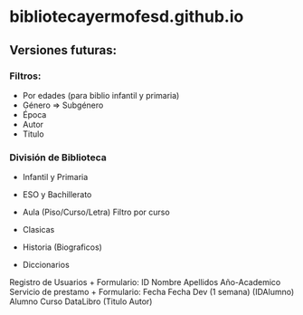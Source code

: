 # bibliotecayermofesd.github.io

## Versiones futuras:

### Filtros: 
- Por edades (para biblio infantil y primaria)
- Género => Subgénero
- Época
- Autor
- Titulo

### División de Biblioteca

- Infantil y Primaria
- ESO y Bachillerato
- Aula (Piso/Curso/Letra) Filtro por curso


- Clasicas
- Historia (Biograficos)
- Diccionarios

Registro de Usuarios + Formulario: ID Nombre Apellidos Año-Academico
Servicio de prestamo + Formulario: Fecha Fecha Dev (1 semana) (IDAlumno) Alumno Curso DataLibro (Titulo Autor)